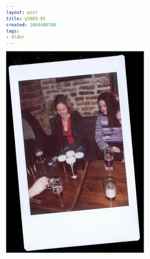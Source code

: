 ```yaml
---
layout: post
title: y2003-05
created: 1084406798
tags:
- Older
---
```


<img src="/image/images/y2003-05-644.jpg"/>

